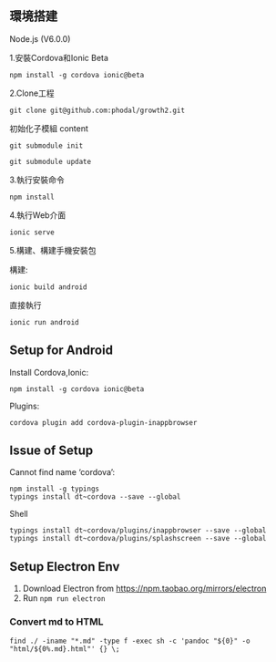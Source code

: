 環境搭建
---

Node.js (V6.0.0)

1.安裝Cordova和Ionic Beta

```
npm install -g cordova ionic@beta
```

2.Clone工程

```
git clone git@github.com:phodal/growth2.git
```

初始化子模組 content

```
git submodule init
```

```
git submodule update
```


3.執行安裝命令

```
npm install
```

4.執行Web介面

```
ionic serve
```

5.構建、構建手機安裝包

構建:

```
ionic build android
```

直接執行

```
ionic run android
```

Setup for Android
---

Install Cordova,Ionic:

```
npm install -g cordova ionic@beta
```

Plugins:

```
cordova plugin add cordova-plugin-inappbrowser
```

Issue of Setup
---

Cannot find name ‘cordova’:

```
npm install -g typings
typings install dt~cordova --save --global
```

Shell

```shell
typings install dt~cordova/plugins/inappbrowser --save --global
typings install dt~cordova/plugins/splashscreen --save --global
```

Setup Electron Env
---

1. Download Electron from https://npm.taobao.org/mirrors/electron
2. Run ``npm run electron``

### Convert md to HTML

```shell
find ./ -iname "*.md" -type f -exec sh -c 'pandoc "${0}" -o "html/${0%.md}.html"' {} \;
```
